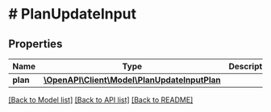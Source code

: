 # # PlanUpdateInput

## Properties

Name | Type | Description | Notes
------------ | ------------- | ------------- | -------------
**plan** | [**\OpenAPI\Client\Model\PlanUpdateInputPlan**](PlanUpdateInputPlan.md) |  |

[[Back to Model list]](../../README.md#models) [[Back to API list]](../../README.md#endpoints) [[Back to README]](../../README.md)
